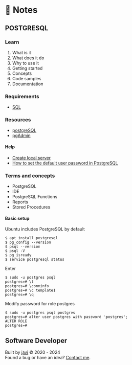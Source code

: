 # :memo: Notes
## POSTGRESQL
### Learn
1. What is it
2. What does it do
3. Why to use it
4. Getting started
5. Concepts
6. Code samples
7. Documentation
### Requirements
- [SQL](./sql.md)
### Resources
- [postgreSQL](https://www.postgresql.org/)
- [pgAdmin](https://www.pgadmin.org/)
#### Help
- [Create local server](https://stackoverflow.com/questions/53267642/create-new-local-server-in-pgadmin)
- [How to set the default user password in PostgreSQL](https://www.atlassian.com/data/admin/how-to-set-the-default-user-password-in-postgresql)
### Terms and concepts
- PostgreSQL
- IDE
- PostgreSQL Functions
- Reports
- Stored Procedures
#### Basic setup
Ubuntu includes PostgreSQL by default
```
$ apt install postgresql
$ pg_config --version
$ psql --version
$ psql -V
$ pg_isready
$ service postgresql status
```
Enter
```
$ sudo -u postgres psql
postgres=# \l
postgres=# \conninfo
postgres=# \c template1
postgres=# \q
```
Modify password for role postgres
```
$ sudo -u postgres psql postgres
postgres=# alter user postgres with password 'postgres';
ALTER ROLE
postgres=# 
```
## Software Developer
Built by [javi](https://github.com/javi0b01/) :copyright: 2020 - 2024  
Found a bug or have an idea? [Contact me](https://www.linkedin.com/in/javi0b01/).
